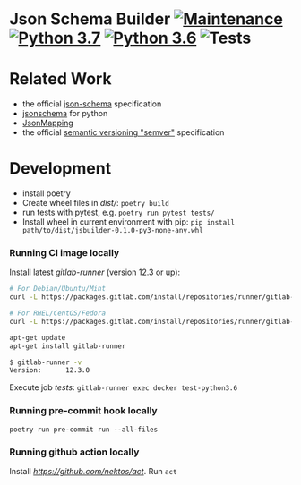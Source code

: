 # Json Schema Builder [![Maintenance](https://img.shields.io/badge/Maintained%3F-yes-green.svg)](https://GitHub.com/Naereen/StrapDown.js/graphs/commit-activity) [![Python 3.7](https://img.shields.io/badge/python-3.7-blue.svg)](https://www.python.org/downloads/release/python-370/) [![Python 3.6](https://img.shields.io/badge/python-3.8-blue.svg)](https://www.python.org/downloads/release/python-380/) ![Tests](https://github.com/innvariant/jsbuilder/workflows/Tests/badge.svg)




# Related Work
- the official [json-schema](https://json-schema.org/) specification
- [jsonschema](https://github.com/Julian/jsonschema) for python
- [JsonMapping](https://github.com/pudo-attic/jsonmapping)
- the official [semantic versioning "semver"](https://semver.org/) specification



# Development
- install poetry
- Create wheel files in *dist/*: ``poetry build``
- run tests with pytest, e.g. ``poetry run pytest tests/``
- Install wheel in current environment with pip: ``pip install path/to/dist/jsbuilder-0.1.0-py3-none-any.whl``

### Running CI image locally
Install latest *gitlab-runner* (version 12.3 or up):
```bash
# For Debian/Ubuntu/Mint
curl -L https://packages.gitlab.com/install/repositories/runner/gitlab-runner/script.deb.sh | sudo bash

# For RHEL/CentOS/Fedora
curl -L https://packages.gitlab.com/install/repositories/runner/gitlab-runner/script.rpm.sh | sudo bash

apt-get update
apt-get install gitlab-runner

$ gitlab-runner -v
Version:      12.3.0
```
Execute job *tests*: ``gitlab-runner exec docker test-python3.6``

### Running pre-commit hook locally
``poetry run pre-commit run --all-files``

### Running github action locally
Install *https://github.com/nektos/act*.
Run ``act``
